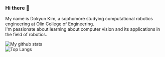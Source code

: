 ### Hi there 👋  
My name is Dokyun Kim, a sophomore studying computational robotics engineering at Olin College of Engineering.  
I'm passionate about learning about computer vision and its applications in the field of robotics.

![My github stats](https://github-readme-stats.vercel.app/api?username=dokyun-kim4&show_icons=true)  
![Top Langs](https://github-readme-stats.vercel.app/api/top-langs/?username=dokyun-kim4&layout=compact) 
<!--
Here are some ideas to get you started:

- 🔭 I’m currently working on ...
- 🌱 I’m currently learning ...
- 👯 I’m looking to collaborate on ...
- 🤔 I’m looking for help with ...
- 💬 Ask me about ...
- 📫 How to reach me: ...
- 😄 Pronouns: ...
- ⚡ Fun fact: ...
-->

